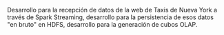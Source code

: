 Desarrollo para la recepción de datos de la web de Taxis de Nueva York a través de Spark Streaming,
desarrollo para la persistencia de esos datos "en bruto" en HDFS, desarrollo para la generación de
cubos OLAP.